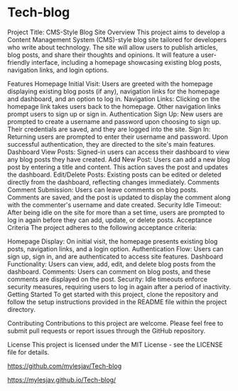 # Tech-blog

Project Title: CMS-Style Blog Site
Overview
This project aims to develop a Content Management System (CMS)-style blog site tailored for developers who write about technology. The site will allow users to publish articles, blog posts, and share their thoughts and opinions. It will feature a user-friendly interface, including a homepage showcasing existing blog posts, navigation links, and login options.

Features
Homepage
Initial Visit: Users are greeted with the homepage displaying existing blog posts (if any), navigation links for the homepage and dashboard, and an option to log in.
Navigation Links: Clicking on the homepage link takes users back to the homepage. Other navigation links prompt users to sign up or sign in.
Authentication
Sign Up: New users are prompted to create a username and password upon choosing to sign up. Their credentials are saved, and they are logged into the site.
Sign In: Returning users are prompted to enter their username and password. Upon successful authentication, they are directed to the site's main features.
Dashboard
View Posts: Signed-in users can access their dashboard to view any blog posts they have created.
Add New Post: Users can add a new blog post by entering a title and content. This action saves the post and updates the dashboard.
Edit/Delete Posts: Existing posts can be edited or deleted directly from the dashboard, reflecting changes immediately.
Comments
Comment Submission: Users can leave comments on blog posts. Comments are saved, and the post is updated to display the comment along with the commenter's username and date created.
Security
Idle Timeout: After being idle on the site for more than a set time, users are prompted to log in again before they can add, update, or delete posts.
Acceptance Criteria
The project adheres to the following acceptance criteria:

Homepage Display: On initial visit, the homepage presents existing blog posts, navigation links, and a login option.
Authentication Flow: Users can sign up, sign in, and are authenticated to access site features.
Dashboard Functionality: Users can view, add, edit, and delete blog posts from the dashboard.
Comments: Users can comment on blog posts, and these comments are displayed on the post.
Security: Idle timeouts enforce security measures, requiring users to log in again after a period of inactivity.
Getting Started
To get started with this project, clone the repository and follow the setup instructions provided in the README file within the project directory.

Contributing
Contributions to this project are welcome. Please feel free to submit pull requests or report issues through the GitHub repository.

License
This project is licensed under the MIT License - see the LICENSE file for details.

https://github.com/mylesjav/Tech-blog

https://mylesjav.github.io/Tech-blog/

